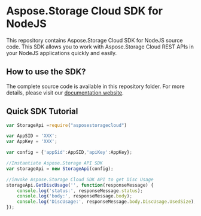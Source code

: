 # Aspose.Storage Cloud SDK for NodeJS

This repository contains Aspose.Storage Cloud SDK for NodeJS source code. This SDK allows you to work with Aspose.Storage Cloud REST APIs in your NodeJS applications quickly and easily. 

## How to use the SDK?

The complete source code is available in this repository folder. For more details, please visit our [documentation website](http://www.aspose.com/docs/display/totalcloud/How+to+Setup+Aspose.Storage+Cloud+SDK+for+Node.js).

## Quick SDK Tutorial
```javascript
var StorageApi =require("asposestoragecloud")

var AppSID = 'XXX';
var AppKey = 'XXX';

var config = {'appSid':AppSID,'apiKey':AppKey};

//Instantiate Aspose.Storage API SDK
var storageApi = new StorageApi(config);

//invoke Aspose.Storage Cloud SDK API to get Disc Usage
storageApi.GetDiscUsage('', function(responseMessage) {
	console.log('status:', responseMessage.status);
	console.log('body:', responseMessage.body);
	console.log('DiscUsage:', responseMessage.body.DiscUsage.UsedSize);	
});
```